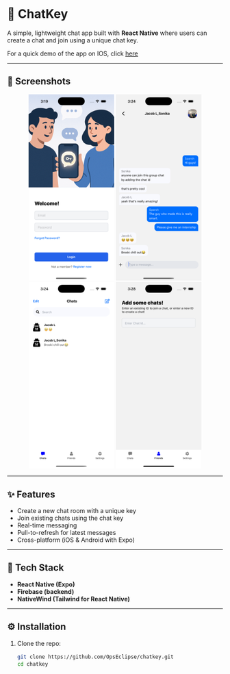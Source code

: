 # 🔑 ChatKey

A simple, lightweight chat app built with **React Native** where users can create a chat and join using a unique chat key.  

For a quick demo of the app on IOS, click [here](https://www.youtube.com/shorts/DRrh8PuZnFk)

---
## 📸 Screenshots

<p align="center">
  <img src="./assets/loginPage.png" alt="Login Page" width="200"/>
  <img src="./assets/chatPage.png" alt="Chat Page" width="200"/>
  <img src="./assets/overviewPage.png" alt="Chat Page" width="200"/>
  <img src="./assets/friendsPage.png" alt="Chat Page" width="200"/>
</p>

---

## ✨ Features
- Create a new chat room with a unique key
- Join existing chats using the chat key
- Real-time messaging
- Pull-to-refresh for latest messages
- Cross-platform (iOS & Android with Expo)

---

## 🚀 Tech Stack
- **React Native (Expo)**
- **Firebase (backend)**
- **NativeWind (Tailwind for React Native)**

---

## ⚙️ Installation

1. Clone the repo:
   ```bash
   git clone https://github.com/OpsEclipse/chatkey.git
   cd chatkey

